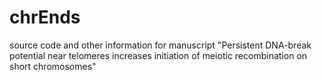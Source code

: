 # chrEnds
source code and other information for manuscript "Persistent DNA-break potential near telomeres increases initiation of meiotic recombination on short chromosomes"
